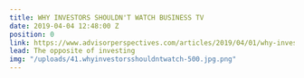 ```yaml
---
title: WHY INVESTORS SHOULDN'T WATCH BUSINESS TV
date: 2019-04-04 12:48:00 Z
position: 0
link: https://www.advisorperspectives.com/articles/2019/04/01/why-investors-shouldnt-watch-business-tv
lead: The opposite of investing
img: "/uploads/41.whyinvestorsshouldntwatch-500.jpg.png"
---
```


